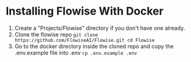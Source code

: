 # Installing Flowise With Docker

1. Create a "Projects/Flowise" directory if you don't have one already.
2. Clone the flowise repo `git clone https://github.com/FlowiseAI/Flowise.git
cd Flowise`
3. Go to the docker directory inside the cloned repo and copy the .env.example file into .env
`cp .env.example .env`
